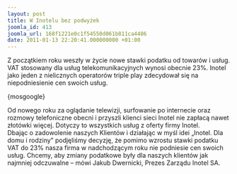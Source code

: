 ```yaml
---
layout: post
title: W Inotelu bez podwyżek
joomla_id: 413
joomla_url: 168f1221e0c1f54550d061b811ca4486
date: 2011-01-13 22:20:41.000000000 +01:00
---
```

Z początkiem roku weszły w życie nowe stawki podatku od towar&oacute;w i usług. VAT stosowany dla usług telekomunikacyjnych wynosi obecnie 23%. Inotel jako jeden z nielicznych operator&oacute;w triple play zdecydował się na niepodniesienie cen swoich usług.<p>{mosgoogle}</p><p>Od nowego roku za oglądanie telewizji, surfowanie po internecie oraz rozmowy telefoniczne obecni i przyszli klienci sieci Inotel nie zapłacą nawet złot&oacute;wki więcej. Dotyczy to wszystkich usług z oferty firmy Inotel.<br />Dbając o zadowolenie naszych Klient&oacute;w i działając w myśl idei &bdquo;Inotel. Dla domu i rodziny&rdquo; podjęliśmy decyzję, że pomimo wzrostu stawki podatku VAT do 23% nasza firma w nadchodzącym roku nie podniesie cen swoich usług. Chcemy, aby zmiany podatkowe były dla naszych klient&oacute;w jak najmniej odczuwalne &ndash; m&oacute;wi Jakub Dwernicki, Prezes Zarządu Inotel SA.</p>
